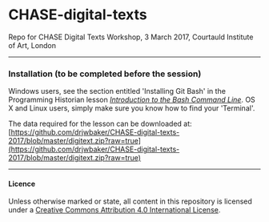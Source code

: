 # CHASE-digital-texts

Repo for CHASE Digital Texts Workshop, 3 March 2017, Courtauld Institute of Art, London

_____
### Installation (to be completed before the session)

Windows users, see the section entitled 'Installing Git Bash' in the Programming Historian lesson [*Introduction to the Bash Command Line*](http://programminghistorian.org/lessons/intro-to-bash). OS X and Linux users, simply make sure you know how to find your 'Terminal'.

The data required for the lesson can be downloaded at: [https://github.com/drjwbaker/CHASE-digital-texts-2017/blob/master/digitext.zip?raw=true](https://github.com/drjwbaker/CHASE-digital-texts-2017/blob/master/digitext.zip?raw=true)

_____
#### Licence

Unless otherwise marked or state, all content in this repository is licensed under a [Creative Commons Attribution 4.0 International License](http://creativecommons.org/licenses/by/4.0/).
